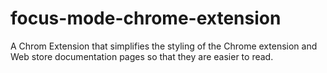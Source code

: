 # focus-mode-chrome-extension

A Chrom Extension that simplifies the styling of the Chrome extension and Web store documentation pages so that they are easier to read.
